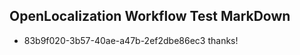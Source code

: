 ## OpenLocalization Workflow Test MarkDown
* 83b9f020-3b57-40ae-a47b-2ef2dbe86ec3 thanks!

<!--HONumber=Aug16_HO3-->


